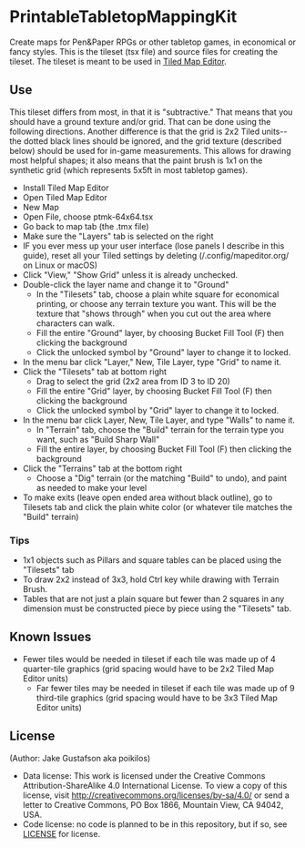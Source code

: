 # PrintableTabletopMappingKit
Create maps for Pen&amp;Paper RPGs or other tabletop games, in economical or fancy styles. This is the tileset (tsx file) and source files for creating the tileset. The tileset is meant to be used in [Tiled Map Editor](https://www.mapeditor.org/).

## Use
This tileset differs from most, in that it is "subtractive." That means that you should have a ground texture and/or grid. That can be done using the following directions. Another difference is that the grid is 2x2 Tiled units--the dotted black lines should be ignored, and the grid texture (described below) should be used for in-game measurements. This allows for drawing most helpful shapes; it also means that the paint brush is 1x1 on the synthetic grid (which represents 5x5ft in most tabletop games).
* Install Tiled Map Editor
* Open Tiled Map Editor
* New Map
* Open File, choose ptmk-64x64.tsx
* Go back to map tab (the .tmx file)
* Make sure the "Layers" tab is selected on the right
* IF you ever mess up your user interface (lose panels I describe in this guide), reset all your Tiled settings by deleting (/.config/mapeditor.org/ on Linux or macOS)
* Click "View," "Show Grid" unless it is already unchecked.
* Double-click the layer name and change it to "Ground"
  * In the "Tilesets" tab, choose a plain white square for economical printing, or choose any terrain texture you want. This will be the texture that "shows through" when you cut out the area where characters can walk.
  * Fill the entire "Ground" layer, by choosing Bucket Fill Tool (F) then clicking the background
  * Click the unlocked symbol by "Ground" layer to change it to locked.
* In the menu bar click "Layer," New, Tile Layer, type "Grid" to name it.
* Click the "Tilesets" tab at bottom right
  * Drag to select the grid (2x2 area from ID 3 to ID 20)
  * Fill the entire "Grid" layer, by choosing Bucket Fill Tool (F) then clicking the background
  * Click the unlocked symbol by "Grid" layer to change it to locked.
* In the menu bar click Layer, New, Tile Layer, and type "Walls" to name it.
  * In "Terrain" tab, choose the "Build" terrain for the terrain type you want, such as "Build Sharp Wall"
  * Fill the entire layer, by choosing Bucket Fill Tool (F) then clicking the background
* Click the "Terrains" tab at the bottom right
  * Choose a "Dig" terrain (or the matching "Build" to undo), and paint as needed to make your level
* To make exits (leave open ended area without black outline), go to Tilesets tab and click the plain white color (or whatever tile matches the "Build" terrain)

### Tips
* 1x1 objects such as Pillars and square tables can be placed using the "Tilesets" tab
* To draw 2x2 instead of 3x3, hold Ctrl key while drawing with Terrain Brush.
* Tables that are not just a plain square but fewer than 2 squares in any dimension must be constructed piece by piece using the "Tilesets" tab.

## Known Issues
* Fewer tiles would be needed in tileset if each tile was made up of 4 quarter-tile graphics (grid spacing would have to be 2x2 Tiled Map Editor units)
  * Far fewer tiles may be needed in tileset if each tile was made up of 9 third-tile graphics (grid spacing would have to be 3x3 Tiled Map Editor units)


## License
(Author: Jake Gustafson aka poikilos)
* Data license: This work is licensed under the Creative Commons Attribution-ShareAlike 4.0 International License. To view a copy of this license, visit http://creativecommons.org/licenses/by-sa/4.0/ or send a letter to Creative Commons, PO Box 1866, Mountain View, CA 94042, USA.
* Code license: no code is planned to be in this repository, but if so, see [LICENSE](https://github.com/poikilos/PrintableTabletopMappingKit/blob/master/LICENSE) for license.
